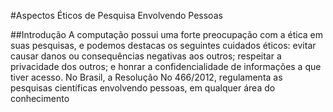 #Aspectos Éticos de Pesquisa Envolvendo Pessoas

##Introdução
  A computação possui uma forte preocupação com a ética em suas pesquisas, e podemos destacas os seguintes cuidados éticos: evitar causar danos ou consequências negativas
aos outros; respeitar a privacidade dos outros; e honrar a confidencialidade de informações a que tiver acesso. No Brasil, a Resolução No 466/2012, regulamenta as pesquisas científicas envolvendo pessoas, em qualquer área do conhecimento
